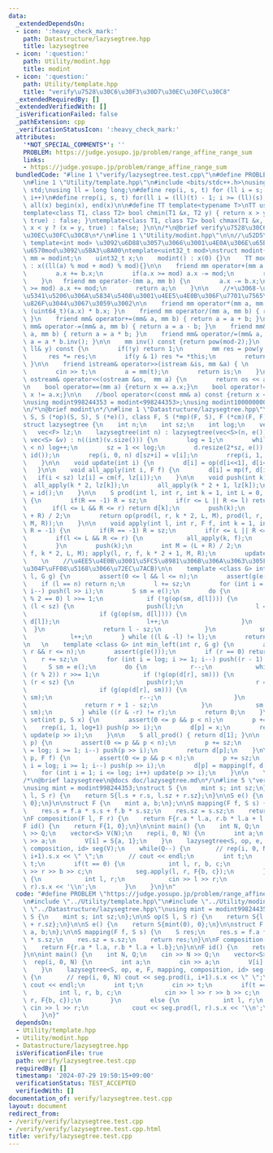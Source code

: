 ```yaml
---
data:
  _extendedDependsOn:
  - icon: ':heavy_check_mark:'
    path: Datastructure/lazysegtree.hpp
    title: lazysegtree
  - icon: ':question:'
    path: Utility/modint.hpp
    title: modint
  - icon: ':question:'
    path: Utility/template.hpp
    title: "verify\u7528\u30C6\u30F3\u30D7\u30EC\u30FC\u30C8"
  _extendedRequiredBy: []
  _extendedVerifiedWith: []
  _isVerificationFailed: false
  _pathExtension: cpp
  _verificationStatusIcon: ':heavy_check_mark:'
  attributes:
    '*NOT_SPECIAL_COMMENTS*': ''
    PROBLEM: https://judge.yosupo.jp/problem/range_affine_range_sum
    links:
    - https://judge.yosupo.jp/problem/range_affine_range_sum
  bundledCode: "#line 1 \"verify/lazysegtree.test.cpp\"\n#define PROBLEM \"https://judge.yosupo.jp/problem/range_affine_range_sum\"\
    \n#line 1 \"Utility/template.hpp\"\n#include <bits/stdc++.h>\nusing namespace\
    \ std;\nusing ll = long long;\n#define rep(i, s, t) for (ll i = s; i < (ll)(t);\
    \ i++)\n#define rrep(i, s, t) for(ll i = (ll)(t) - 1; i >= (ll)(s); i--)\n#define\
    \ all(x) begin(x), end(x)\n\n#define TT template<typename T>\nTT using vec = vector<T>;\n\
    template<class T1, class T2> bool chmin(T1 &x, T2 y) { return x > y ? (x = y,\
    \ true) : false; }\ntemplate<class T1, class T2> bool chmax(T1 &x, T2 y) { return\
    \ x < y ? (x = y, true) : false; }\n\n/*\n@brief verify\u7528\u30C6\u30F3\u30D7\
    \u30EC\u30FC\u30C8\n*/\n#line 1 \"Utility/modint.hpp\"\n\n//\u52D5\u7684mod :\
    \ template<int mod> \u3092\u6D88\u3057\u3066\u3001\u4E0A\u306E\u65B9\u3067\u5909\
    \u6570mod\u3092\u5BA3\u8A00\ntemplate<uint32_t mod>\nstruct modint{\n    using\
    \ mm = modint;\n    uint32_t x;\n    modint() : x(0) {}\n    TT modint(T a=0)\
    \ : x((ll(a) % mod + mod) % mod){}\n\n    friend mm operator+(mm a, mm b) {\n\
    \        a.x += b.x;\n        if(a.x >= mod) a.x -= mod;\n        return a;\n\
    \    }\n   friend mm operator-(mm a, mm b) {\n        a.x -= b.x;\n        if(a.x\
    \ >= mod) a.x += mod;\n        return a;\n    }\n\n    //+\u3068-\u3060\u3051\u3067\
    \u5341\u5206\u306A\u5834\u5408\u3001\u4EE5\u4E0B\u306F\u7701\u7565\u3057\u3066\
    \u826F\u3044\u3067\u3059\u3002\n\n    friend mm operator*(mm a, mm b) { return\
    \ (uint64_t)(a.x) * b.x; }\n    friend mm operator/(mm a, mm b) { return a * b.inv();\
    \ }\n    friend mm& operator+=(mm& a, mm b) { return a = a + b; }\n    friend\
    \ mm& operator-=(mm& a, mm b) { return a = a - b; }\n    friend mm& operator*=(mm&\
    \ a, mm b) { return a = a * b; }\n    friend mm& operator/=(mm& a, mm b) { return\
    \ a = a * b.inv(); }\n\n    mm inv() const {return pow(mod-2);}\n    mm pow(const\
    \ ll& y) const {\n        if(!y) return 1;\n        mm res = pow(y >> 1);\n  \
    \      res *= res;\n        if(y & 1) res *= *this;\n        return res;\n   \
    \ }\n\n    friend istream& operator>>(istream &is, mm &a) { \n        ll t;\n\
    \        cin >> t;\n        a = mm(t);\n        return is;\n    }\n\n    friend\
    \ ostream& operator<<(ostream &os,  mm a) {\n        return os << a.x;\n    }\n\
    \n    bool operator==(mm a) {return x == a.x;}\n    bool operator!=(mm a) {return\
    \ x != a.x;}\n\n    //bool operator<(const mm& a) const {return x < a.x;}\n};\n\
    \nusing modint998244353 = modint<998244353>;\nusing modint1000000007 = modint<1'000'000'007>;\n\
    \n/*\n@brief modint\n*/\n#line 1 \"Datastructure/lazysegtree.hpp\"\ntemplate<class\
    \ S, S (*op)(S, S), S (*e)(), class F, S (*mp)(F, S), F (*cm)(F, F), F (*id)()>\n\
    struct lazysegtree {\n    int n;\n    int sz;\n    int log;\n    vec<S> d;\n \
    \   vec<F> lz;\n    lazysegtree(int n) : lazysegtree(vec<S>(n, e())) {}\n    lazysegtree(const\
    \ vec<S> &v) : n((int)(v.size())) {\n        log = 1;\n        while((1 << log)\
    \ < n) log++;\n        sz = 1 << log;\n        d.resize(2*sz, e());\n        lz.resize(2*sz,\
    \ id());\n        rep(i, 0, n) d[sz+i] = v[i];\n        rrep(i, 1, sz) update(i);\n\
    \    }\n\n    void update(int i) {\n        d[i] = op(d[i<<1], d[i<<1|1]);\n \
    \   }\n\n    void all_apply(int i, F f) {\n        d[i] = mp(f, d[i]);\n     \
    \   if(i < sz) lz[i] = cm(f, lz[i]);\n    }\n\n    void push(int k) {\n      \
    \  all_apply(k * 2, lz[k]);\n        all_apply(k * 2 + 1, lz[k]);\n        lz[k]\
    \ = id();\n    }\n\n    S prod(int l, int r, int k = 1, int L = 0, int R = -1)\
    \ {\n        if(R == -1) R = sz;\n        if(r <= L || R <= l) return e();\n \
    \       if(l <= L && R <= r) return d[k];\n        push(k);\n        int M = (L\
    \ + R) / 2;\n        return op(prod(l, r, k * 2, L, M), prod(l, r, k * 2 + 1,\
    \ M, R));\n    }\n\n    void apply(int l, int r, F f, int k = 1, int L = 0, int\
    \ R = -1) {\n        if(R == -1) R = sz;\n        if(r <= L || R <= l) return;\n\
    \        if(l <= L && R <= r) {\n            all_apply(k, f);\n            return;\n\
    \        }\n        push(k);\n        int M = (L + R) / 2;\n        apply(l, r,\
    \ f, k * 2, L, M); apply(l, r, f, k * 2 + 1, M, R);\n        update(k);\n    }\n\
    \    \n    //\u4EE5\u4E0B\u3001\u5FC5\u8981\u306B\u306A\u3063\u305F\u3089\u66F8\
    \u304F\uFF08\u5168\u3066\u72EC\u7ACB)\n\n    template <class G> int max_right(int\
    \ l, G g) {\n        assert(0 <= l && l <= n);\n        assert(g(e()));\n    \
    \    if (l == n) return n;\n        l += sz;\n        for (int i = log; i >= 1;\
    \ i--) push(l >> i);\n        S sm = e();\n        do {\n            while (l\
    \ % 2 == 0) l >>= 1;\n            if (!g(op(sm, d[l]))) {\n                while\
    \ (l < sz) {\n                    push(l);\n                    l = (2 * l);\n\
    \                    if (g(op(sm, d[l]))) {\n                        sm = op(sm,\
    \ d[l]);\n                        l++;\n                    }\n              \
    \  }\n                return l - sz;\n            }\n            sm = op(sm, d[l]);\n\
    \            l++;\n        } while ((l & -l) != l);\n        return n;\n    }\n\
    \n   \n    template <class G> int min_left(int r, G g) {\n        assert(0 <=\
    \ r && r <= n);\n        assert(g(e()));\n        if (r == 0) return 0;\n    \
    \    r += sz;\n        for (int i = log; i >= 1; i--) push((r - 1) >> i);\n  \
    \      S sm = e();\n        do {\n            r--;\n            while (r > 1 &&\
    \ (r % 2)) r >>= 1;\n            if (!g(op(d[r], sm))) {\n                while\
    \ (r < sz) {\n                    push(r);\n                    r = (2 * r + 1);\n\
    \                    if (g(op(d[r], sm))) {\n                        sm = op(d[r],\
    \ sm);\n                        r--;\n                    }\n                }\n\
    \                return r + 1 - sz;\n            }\n            sm = op(d[r],\
    \ sm);\n        } while ((r & -r) != r);\n        return 0;\n    }\n\n\n    void\
    \ set(int p, S x) {\n        assert(0 <= p && p < n);\n        p += sz;\n    \
    \    rrep(i, 1, log+1) push(p >> i);\n        d[p] = x;\n        rep(i, 1, log+1)\
    \ update(p >> i);\n    }\n\n    S all_prod() { return d[1]; }\n\n    S get(int\
    \ p) {\n        assert(0 <= p && p < n);\n        p += sz;\n        for (int i\
    \ = log; i >= 1; i--) push(p >> i);\n        return d[p];\n    }\n\n    void apply(int\
    \ p, F f) {\n        assert(0 <= p && p < n);\n        p += sz;\n        for (int\
    \ i = log; i >= 1; i--) push(p >> i);\n        d[p] = mapping(f, d[p]);\n    \
    \    for (int i = 1; i <= log; i++) update(p >> i);\n    }\n\n    \n};\n    \n\
    /*\n@brief lazysegtree\n@docs doc/lazysegtree.md\n*/\n#line 5 \"verify/lazysegtree.test.cpp\"\
    \nusing mint = modint998244353;\nstruct S {\n    mint s; int sz;\n};\n\nS op(S\
    \ l, S r) {\n    return S{l.s + r.s, l.sz + r.sz};\n}\n\nS e() {\n    return S{mint(0),\
    \ 0};\n}\n\nstruct F {\n    mint a, b;\n};\n\nS mapping(F f, S s) {\n    S res;\n\
    \    res.s = f.a * s.s + f.b * s.sz;\n    res.sz = s.sz;\n    return res;\n}\n\
    \nF composition(F l, F r) {\n    return F{r.a * l.a, r.b * l.a + l.b};\n}\n\n\
    F id() {\n    return F{1, 0};\n}\n\nint main() {\n    int N, Q;\n    cin >> N\
    \ >> Q;\n    vector<S> V(N);\n    rep(i, 0, N) {\n        int a;\n        cin\
    \ >> a;\n        V[i] = S{a, 1};\n    }\n    lazysegtree<S, op, e, F, mapping,\
    \ composition, id> seg(V);\n    while(Q--) {\n       // rep(i, 0, N) cout << seg.prod(i,\
    \ i+1).s.x << \" \";\n       // cout << endl;\n        int t;\n        cin >>\
    \ t;\n        if(t == 0) {\n            int l, r, b, c;\n            cin >> l\
    \ >> r >> b >> c;\n            seg.apply(l, r, F{b, c});\n        }\n        else\
    \ {\n            int l, r;\n            cin >> l >> r;\n            cout << seg.prod(l,\
    \ r).s.x << '\\n';\n        }\n    }\n}\n"
  code: "#define PROBLEM \"https://judge.yosupo.jp/problem/range_affine_range_sum\"\
    \n#include \"../Utility/template.hpp\"\n#include \"../Utility/modint.hpp\"\n#include\
    \ \"../Datastructure/lazysegtree.hpp\"\nusing mint = modint998244353;\nstruct\
    \ S {\n    mint s; int sz;\n};\n\nS op(S l, S r) {\n    return S{l.s + r.s, l.sz\
    \ + r.sz};\n}\n\nS e() {\n    return S{mint(0), 0};\n}\n\nstruct F {\n    mint\
    \ a, b;\n};\n\nS mapping(F f, S s) {\n    S res;\n    res.s = f.a * s.s + f.b\
    \ * s.sz;\n    res.sz = s.sz;\n    return res;\n}\n\nF composition(F l, F r) {\n\
    \    return F{r.a * l.a, r.b * l.a + l.b};\n}\n\nF id() {\n    return F{1, 0};\n\
    }\n\nint main() {\n    int N, Q;\n    cin >> N >> Q;\n    vector<S> V(N);\n  \
    \  rep(i, 0, N) {\n        int a;\n        cin >> a;\n        V[i] = S{a, 1};\n\
    \    }\n    lazysegtree<S, op, e, F, mapping, composition, id> seg(V);\n    while(Q--)\
    \ {\n       // rep(i, 0, N) cout << seg.prod(i, i+1).s.x << \" \";\n       //\
    \ cout << endl;\n        int t;\n        cin >> t;\n        if(t == 0) {\n   \
    \         int l, r, b, c;\n            cin >> l >> r >> b >> c;\n            seg.apply(l,\
    \ r, F{b, c});\n        }\n        else {\n            int l, r;\n           \
    \ cin >> l >> r;\n            cout << seg.prod(l, r).s.x << '\\n';\n        }\n\
    \    }\n}"
  dependsOn:
  - Utility/template.hpp
  - Utility/modint.hpp
  - Datastructure/lazysegtree.hpp
  isVerificationFile: true
  path: verify/lazysegtree.test.cpp
  requiredBy: []
  timestamp: '2024-07-29 19:50:15+09:00'
  verificationStatus: TEST_ACCEPTED
  verifiedWith: []
documentation_of: verify/lazysegtree.test.cpp
layout: document
redirect_from:
- /verify/verify/lazysegtree.test.cpp
- /verify/verify/lazysegtree.test.cpp.html
title: verify/lazysegtree.test.cpp
---
```

